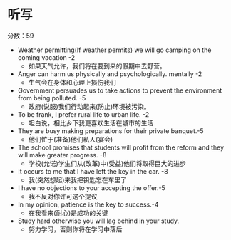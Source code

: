 # 听写

分数：59

- Weather permitting(If weather permits) we will go camping on the coming vacation -2
	- 如果天气允许，我们将在要到来的假期中去野营。
- Anger can harm us physically and psychologically. mentally -2
	- 生气会在身体和心理上损伤我们
- Government persuades us to take actions to prevent the environment from being polluted. -5
	- 政府(说服)我们行动起来(防止)环境被污染。
- To be frank, I prefer rural life to urban life. -2
	- 坦白说，相比乡下我更喜欢生活在城市的生活
- They are busy making preparations for their private banquet.-5
	- 他们忙于(准备)他们私人(宴会)
- The school promises that students will profit from the reform and they will make greater progress. -8
	- 学校(允诺)学生们从(改革)中(受益)他们将取得巨大的进步
- It occurs to me that I have left the key in the car. -8
	- 我(突然想起)来我把钥匙忘在车里了
- I have no objections to your accepting the offer.-5
	- 我不反对你许可这个提议
- In my opinion, patience is the key to success.-4
	- 在我看来(耐心)是成功的关键
- Study hard otherwise you will lag behind in your study.
	- 努力学习，否则你将在学习中落后
